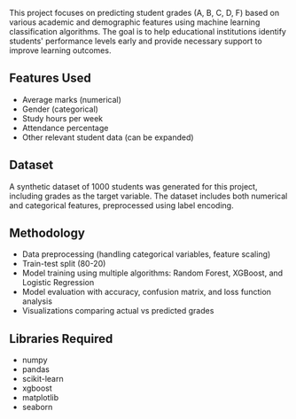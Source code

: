 This project focuses on predicting student grades (A, B, C, D, F) based on various academic and demographic features using machine learning classification algorithms. The goal is to help educational institutions identify students' performance levels early and provide necessary support to improve learning outcomes.

## Features Used
- Average marks (numerical)
- Gender (categorical)
- Study hours per week
- Attendance percentage
- Other relevant student data (can be expanded)

## Dataset
A synthetic dataset of 1000 students was generated for this project, including grades as the target variable. The dataset includes both numerical and categorical features, preprocessed using label encoding.

## Methodology
- Data preprocessing (handling categorical variables, feature scaling)
- Train-test split (80-20)
- Model training using multiple algorithms: Random Forest, XGBoost, and Logistic Regression
- Model evaluation with accuracy, confusion matrix, and loss function analysis
- Visualizations comparing actual vs predicted grades

## Libraries Required
- numpy
- pandas
- scikit-learn
- xgboost
- matplotlib
- seaborn
